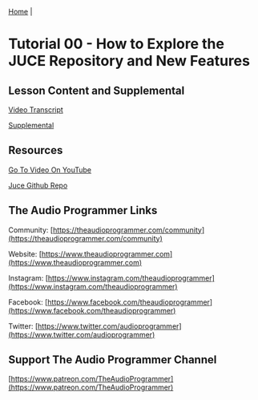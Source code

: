 [Home](../README.md) |

# Tutorial 00 - How to Explore the JUCE Repository and New Features

##  Lesson Content and Supplemental

[Video Transcript](./Transcript.md)

[Supplemental](./Supplemental.md)

## Resources
[Go To Video On YouTube](https://youtu.be/3GyQhLwb3J8)

[Juce Github Repo](https://github.com/juce-framework/JUCE)

## The Audio Programmer Links

Community:  [https://theaudioprogrammer.com/community](https://theaudioprogrammer.com/community)

Website: [https://www.theaudioprogrammer.com](https://www.theaudioprogrammer.com)

Instagram: [https://www.instagram.com/theaudioprogrammer](https://www.instagram.com/theaudioprogrammer)

Facebook: [https://www.facebook.com/theaudioprogrammer](https://www.facebook.com/theaudioprogrammer)

Twitter: [https://www.twitter.com/audioprogrammer](https://www.twitter.com/audioprogrammer)

## Support The Audio Programmer Channel

[https://www.patreon.com/TheAudioProgrammer](https://www.patreon.com/TheAudioProgrammer)
